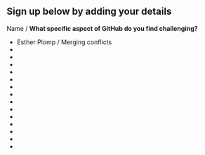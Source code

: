 ## Sign up below by adding your details

Name / **What specific aspect of GitHub do you find challenging?**
* Esther Plomp / Merging conflicts
* 
* 
* 
* 
* 
* 
* 
* 
* 
* 
* 
* 
* 
* 




